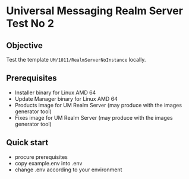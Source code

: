 # Universal Messaging Realm Server Test No 2

## Objective

Test the template `UM/1011/RealmServerNoInstance` locally.

## Prerequisites

- Installer binary for Linux AMD 64
- Update Manager binary for  Linux AMD 64
- Products image for UM Realm Server (may produce with the images generator tool)
- Fixes image for UM Realm Server (may produce with the images generator tool)

## Quick start

- procure prerequisites
- copy example.env into .env
- change .env according to your environment
